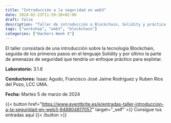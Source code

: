 ```yaml
---
title: "Introducción a la seguridad en web3"
date: 2024-02-23T11:59:10+02:00
draft: false
description: "Taller de introducción a Blockchain, Solidity y práctica en seguridad, explotando vulnerabilidades conocidas."
tags: ["workshop", "web3", "blockchain"]
categories: ["Hackers Week X"]
---
```


El taller consistará de una introducción sobre la tecnología Blockchain, seguida de los primeros pasos en el lenguaje Solidity y por último la parte de amenazas de seguridad que tendría un enfoque práctico para explotar.

**Laboratorio:** 3.1.6

**Conductores:** Isaac Agudo, Francisco José Jaime Rodríguez y Ruben Ríos del Pozo, LCC UMA.

**Fecha:** Martes 5 de marzo de 2024

{{< button href="https://www.eventbrite.es/e/entradas-taller-introduccion-a-la-seguridad-en-web3-848804817057" target="_self" >}}
Consigue tus entradas aquí
{{< /button >}}